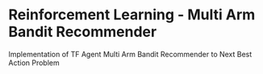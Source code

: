 # Reinforcement Learning - Multi Arm Bandit Recommender
Implementation of TF Agent Multi Arm Bandit Recommender to Next Best Action Problem
